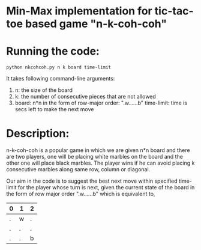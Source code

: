 # Min-Max implementation for tic-tac-toe based game "n-k-coh-coh"

# Running the code: 
	python nkcohcoh.py n k board time-limit
It takes following command-line arguments:
1. n: the size of the board
2. k: the number of consecutive pieces that are not allowed
3. board: n*n in the form of row-major order:  ".w......b"
time-limit: time is secs left to make the next move
		 
# Description: 
n-k-coh-coh is a popular game in which we are given n*n board and there are two
players, one will be placing white marbles on the board and the other one will
place black marbles. The player wins if he can avoid placing k consecutive marbles
along same row, column or diagonal.

Our aim in the code is to suggest the best next move within specified time-limit
for the player whose turn is next, given the current state of the board in the 
form of row major order ".w......b" which is equivalent to,

| 0   | 1   | 2   |
| --- | --- | --- |
|  .  |  w  |  .  |
|  .  |  .  |  .  |
|  .  |  .  |  b  |
